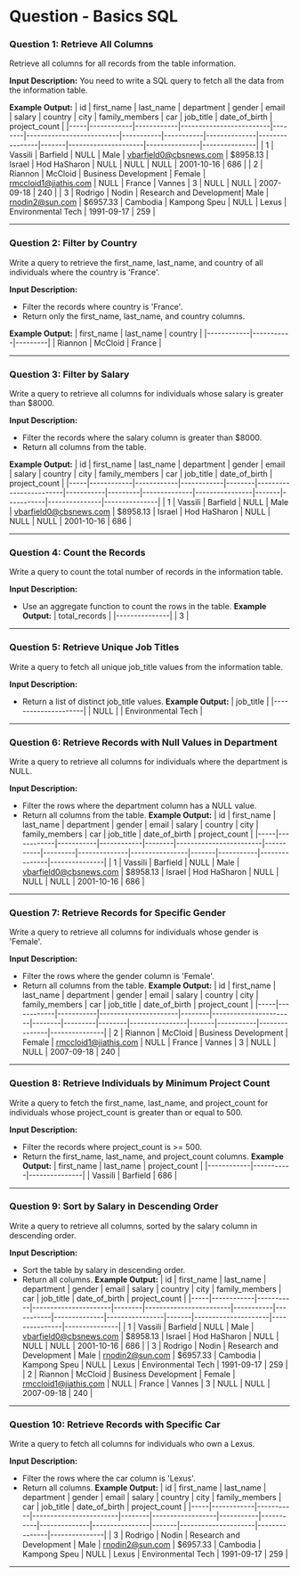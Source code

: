 # Question - Basics SQL

### Question 1: Retrieve All Columns
Retrieve all columns for all records from the table information.

**Input Description:**
You need to write a SQL query to fetch all the data from the information table.

**Example Output:**
| id  | first_name | last_name  | department              | gender | email                    | salary    | country   | city         | family_members | car   | job_title           | date_of_birth | project_count |
|-----|------------|------------|-------------------------|--------|--------------------------|-----------|-----------|--------------|----------------|-------|---------------------|---------------|---------------|
| 1   | Vassili    | Barfield   | NULL                    | Male   | vbarfield0@cbsnews.com   | $8958.13  | Israel    | Hod HaSharon | NULL           | NULL  | NULL                | 2001-10-16    | 686           |
| 2   | Riannon    | McCloid    | Business Development    | Female | rmccloid1@jiathis.com    | NULL      | France    | Vannes       | 3              | NULL  | NULL                | 2007-09-18    | 240           |
| 3   | Rodrigo    | Nodin      | Research and Development| Male   | rnodin2@sun.com          | $6957.33  | Cambodia  | Kampong Speu | NULL           | Lexus | Environmental Tech  | 1991-09-17    | 259           |

---
### Question 2: Filter by Country
Write a query to retrieve the first_name, last_name, and country of all individuals where the country is 'France'.

**Input Description:**
- Filter the records where country is 'France'.
- Return only the first_name, last_name, and country columns.

**Example Output:**
| first_name | last_name | country |
|------------|-----------|---------|
| Riannon    | McCloid   | France  |

---
### Question 3: Filter by Salary
Write a query to retrieve all columns for individuals whose salary is greater than $8000.

**Input Description:**
- Filter the records where the salary column is greater than $8000.
- Return all columns from the table.

**Example Output:**
| id  | first_name | last_name  | department | gender | email                  | salary    | country | city         | family_members | car   | job_title | date_of_birth | project_count |
|-----|------------|------------|------------|--------|------------------------|-----------|---------|--------------|----------------|-------|-----------|---------------|---------------|
| 1   | Vassili    | Barfield   | NULL       | Male   | vbarfield0@cbsnews.com | $8958.13  | Israel  | Hod HaSharon | NULL           | NULL  | NULL      | 2001-10-16    | 686           |

---
### Question 4: Count the Records
Write a query to count the total number of records in the information table.

**Input Description:**
- Use an aggregate function to count the rows in the table.
**Example Output:**
| total_records |
|---------------|
| 3             |

---
### Question 5: Retrieve Unique Job Titles
Write a query to fetch all unique job_title values from the information table.

**Input Description:**
- Return a list of distinct job_title values.
**Example Output:**
| job_title           |
|---------------------|
| NULL               |
| Environmental Tech |

---
### Question 6: Retrieve Records with Null Values in Department
Write a query to retrieve all columns for individuals where the department is NULL.

**Input Description:**
- Filter the rows where the department column has a NULL value.
- Return all columns from the table.
**Example Output:**
| id  | first_name | last_name | department | gender | email                  | salary    | country | city         | family_members | car   | job_title | date_of_birth | project_count |
|-----|------------|-----------|------------|--------|------------------------|-----------|---------|--------------|----------------|-------|-----------|---------------|---------------|
| 1   | Vassili    | Barfield  | NULL       | Male   | vbarfield0@cbsnews.com | $8958.13  | Israel  | Hod HaSharon | NULL           | NULL  | NULL      | 2001-10-16    | 686           |


---
### Question 7: Retrieve Records for Specific Gender
Write a query to retrieve all columns for individuals whose gender is 'Female'.

**Input Description:**
- Filter the rows where the gender column is 'Female'.
- Return all columns from the table.
**Example Output:**
| id  | first_name | last_name | department           | gender | email                 | salary | country | city   | family_members | car   | job_title | date_of_birth | project_count |
|-----|------------|-----------|----------------------|--------|-----------------------|--------|---------|--------|----------------|-------|-----------|---------------|---------------|
| 2   | Riannon    | McCloid   | Business Development | Female | rmccloid1@jiathis.com | NULL   | France  | Vannes | 3              | NULL  | NULL      | 2007-09-18    | 240           |

---
### Question 8: Retrieve Individuals by Minimum Project Count
Write a query to fetch the first_name, last_name, and project_count for individuals whose project_count is greater than or equal to 500.

**Input Description:**
- Filter the records where project_count is >= 500.
- Return the first_name, last_name, and project_count columns.
**Example Output:**
| first_name | last_name | project_count |
|------------|-----------|---------------|
| Vassili    | Barfield  | 686           |


---
### Question 9: Sort by Salary in Descending Order
Write a query to retrieve all columns, sorted by the salary column in descending order.

**Input Description:**
- Sort the table by salary in descending order.
- Return all columns.
**Example Output:**
| id  | first_name | last_name | department           | gender | email                  | salary    | country   | city         | family_members | car   | job_title           | date_of_birth | project_count |
|-----|------------|-----------|----------------------|--------|------------------------|-----------|-----------|--------------|----------------|-------|---------------------|---------------|---------------|
| 1   | Vassili    | Barfield  | NULL                 | Male   | vbarfield0@cbsnews.com | $8958.13  | Israel    | Hod HaSharon | NULL           | NULL  | NULL                | 2001-10-16    | 686           |
| 3   | Rodrigo    | Nodin     | Research and Development | Male | rnodin2@sun.com          | $6957.33  | Cambodia  | Kampong Speu | NULL           | Lexus | Environmental Tech  | 1991-09-17    | 259           |
| 2   | Riannon    | McCloid   | Business Development | Female | rmccloid1@jiathis.com    | NULL      | France    | Vannes       | 3              | NULL  | NULL                | 2007-09-18    | 240           |

---
### Question 10: Retrieve Records with Specific Car
Write a query to fetch all columns for individuals who own a Lexus.

**Input Description:**
- Filter the rows where the car column is 'Lexus'.
- Return all columns.
**Example Output:**
| id  | first_name | last_name | department             | gender | email            | salary    | country   | city         | family_members | car   | job_title           | date_of_birth | project_count |
|-----|------------|-----------|------------------------|--------|------------------|-----------|-----------|--------------|----------------|-------|---------------------|---------------|---------------|
| 3   | Rodrigo    | Nodin     | Research and Development | Male   | rnodin2@sun.com | $6957.33  | Cambodia  | Kampong Speu | NULL           | Lexus | Environmental Tech  | 1991-09-17    | 259           |

---